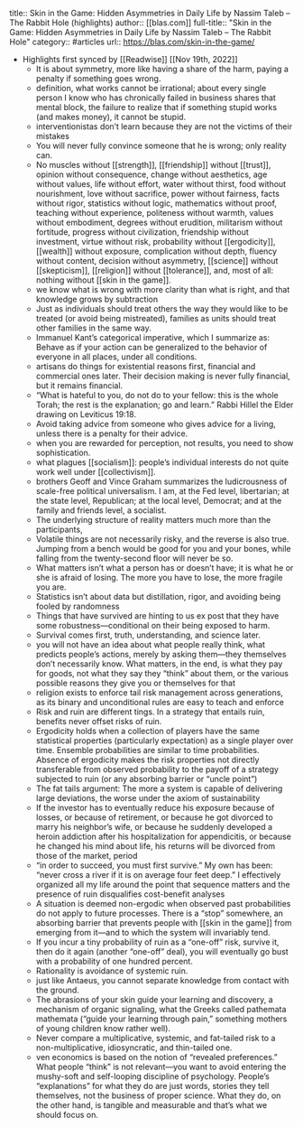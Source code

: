 title:: Skin in the Game: Hidden Asymmetries in Daily Life by Nassim Taleb – The Rabbit Hole (highlights)
author:: [[blas.com]]
full-title:: "Skin in the Game: Hidden Asymmetries in Daily Life by Nassim Taleb – The Rabbit Hole"
category:: #articles
url:: https://blas.com/skin-in-the-game/

- Highlights first synced by [[Readwise]] [[Nov 19th, 2022]]
	- It is about symmetry, more like having a share of the harm, paying a penalty if something goes wrong.
	- definition, what works cannot be irrational; about every single person I know who has chronically failed in business shares that mental block, the failure to realize that if something stupid works (and makes money), it cannot be stupid.
	- interventionistas don’t learn because they are not the victims of their mistakes
	- You will never fully convince someone that he is wrong; only reality can.
	- No muscles without [[strength]], [[friendship]] without [[trust]], opinion without consequence, change without aesthetics, age without values, life without effort, water without thirst, food without nourishment, love without sacrifice, power without fairness, facts without rigor, statistics without logic, mathematics without proof, teaching without experience, politeness without warmth, values without embodiment, degrees without erudition, militarism without fortitude, progress without civilization, friendship without investment, virtue without risk, probability without [[ergodicity]], [[wealth]] without exposure, complication without depth, fluency without content, decision without asymmetry, [[science]] without [[skepticism]], [[religion]] without [[tolerance]], and, most of all: nothing without [[skin in the game]].
	- we know what is wrong with more clarity than what is right, and that knowledge grows by subtraction
	- Just as individuals should treat others the way they would like to be treated (or avoid being mistreated), families as units should treat other families in the same way.
	- Immanuel Kant’s categorical imperative, which I summarize as: Behave as if your action can be generalized to the behavior of everyone in all places, under all conditions.
	- artisans do things for existential reasons first, financial and commercial ones later. Their decision making is never fully financial, but it remains financial.
	- “What is hateful to you, do not do to your fellow: this is the whole Torah; the rest is the explanation; go and learn.” Rabbi Hillel the Elder drawing on Leviticus 19:18.
	- Avoid taking advice from someone who gives advice for a living, unless there is a penalty for their advice.
	- when you are rewarded for perception, not results, you need to show sophistication.
	- what plagues [[socialism]]: people’s individual interests do not quite work well under [[collectivism]].
	- brothers Geoff and Vince Graham summarizes the ludicrousness of scale-free political universalism. I am, at the Fed level, libertarian; at the state level, Republican; at the local level, Democrat; and at the family and friends level, a socialist.
	- The underlying structure of reality matters much more than the participants,
	- Volatile things are not necessarily risky, and the reverse is also true. Jumping from a bench would be good for you and your bones, while falling from the twenty-second floor will never be so.
	- What matters isn’t what a person has or doesn’t have; it is what he or she is afraid of losing. The more you have to lose, the more fragile you are.
	- Statistics isn’t about data but distillation, rigor, and avoiding being fooled by randomness
	- Things that have survived are hinting to us ex post that they have some robustness—conditional on their being exposed to harm.
	- Survival comes first, truth, understanding, and science later.
	- you will not have an idea about what people really think, what predicts people’s actions, merely by asking them—they themselves don’t necessarily know. What matters, in the end, is what they pay for goods, not what they say they “think” about them, or the various possible reasons they give you or themselves for that
	- religion exists to enforce tail risk management across generations, as its binary and unconditional rules are easy to teach and enforce
	- Risk and ruin are different tings. In a strategy that entails ruin, benefits never offset risks of ruin.
	- Ergodicity holds when a collection of players have the same statistical properties (particularly expectation) as a single player over time. Ensemble probabilities are similar to time probabilities. Absence of ergodicity makes the risk properties not directly transferable from observed probability to the payoff of a strategy subjected to ruin (or any absorbing barrier or “uncle point”)
	- The fat tails argument: The more a system is capable of delivering large deviations, the worse under the axiom of sustainability
	- If the investor has to eventually reduce his exposure because of losses, or because of retirement, or because he got divorced to marry his neighbor’s wife, or because he suddenly developed a heroin addiction after his hospitalization for appendicitis, or because he changed his mind about life, his returns will be divorced from those of the market, period
	- “in order to succeed, you must first survive.” My own has been: “never cross a river if it is on average four feet deep.” I effectively organized all my life around the point that sequence matters and the presence of ruin disqualifies cost-benefit analyses
	- A situation is deemed non-ergodic when observed past probabilities do not apply to future processes. There is a “stop” somewhere, an absorbing barrier that prevents people with [[skin in the game]] from emerging from it—and to which the system will invariably tend.
	- If you incur a tiny probability of ruin as a “one-off” risk, survive it, then do it again (another “one-off” deal), you will eventually go bust with a probability of one hundred percent.
	- Rationality is avoidance of systemic ruin.
	- just like Antaeus, you cannot separate knowledge from contact with the ground.
	- The abrasions of your skin guide your learning and discovery, a mechanism of organic signaling, what the Greeks called pathemata mathemata (“guide your learning through pain,” something mothers of young children know rather well).
	- Never compare a multiplicative, systemic, and fat-tailed risk to a non-multiplicative, idiosyncratic, and thin-tailed one.
	- ven economics is based on the notion of “revealed preferences.” What people “think” is not relevant—you want to avoid entering the mushy-soft and self-looping discipline of psychology. People’s “explanations” for what they do are just words, stories they tell themselves, not the business of proper science. What they do, on the other hand, is tangible and measurable and that’s what we should focus on.